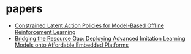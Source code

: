 # papers
- [Constrained Latent Action Policies for Model-Based Offline Reinforcement Learning](https://www.arxiv.org/abs/2411.04562)
- [Bridging the Resource Gap: Deploying Advanced Imitation Learning Models onto Affordable Embedded Platforms](https://arxiv.org/abs/2411.11406)
